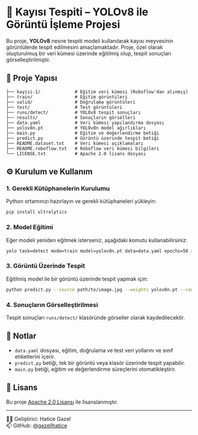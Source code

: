 # 🍑 Kayısı Tespiti – YOLOv8 ile Görüntü İşleme Projesi

Bu proje, **YOLOv8** nesne tespiti modeli kullanılarak kayısı meyvesinin görüntülerde tespit edilmesini amaçlamaktadır. Proje, özel olarak oluşturulmuş bir veri kümesi üzerinde eğitilmiş olup, tespit sonuçları görselleştirilmiştir.

## 📁 Proje Yapısı

```
├── kayisi-1/             # Eğitim veri kümesi (Roboflow'dan alınmış)
├── train/                # Eğitim görüntüleri
├── valid/                # Doğrulama görüntüleri
├── test/                 # Test görüntüleri
├── runs/detect/          # YOLOv8 tespit sonuçları
├── results/              # Sonuçların görselleri
├── data.yaml             # Veri kümesi yapılandırma dosyası
├── yolov8n.pt            # YOLOv8n model ağırlıkları
├── main.py               # Eğitim ve değerlendirme betiği
├── predict.py            # Görüntü üzerinde tespit betiği
├── README.dataset.txt    # Veri kümesi açıklamaları
├── README.roboflow.txt   # Roboflow veri kümesi bilgileri
└── LICENSE.txt           # Apache 2.0 lisans dosyası
```

## ⚙️ Kurulum ve Kullanım

### 1. Gerekli Kütüphanelerin Kurulumu

Python ortamınızı hazırlayın ve gerekli kütüphaneleri yükleyin:

```bash
pip install ultralytics
```

### 2. Model Eğitimi

Eğer modeli yeniden eğitmek isterseniz, aşağıdaki komutu kullanabilirsiniz:

```bash
yolo task=detect mode=train model=yolov8n.pt data=data.yaml epochs=50 imgsz=640
```

### 3. Görüntü Üzerinde Tespit

Eğitilmiş model ile bir görüntü üzerinde tespit yapmak için:

```bash
python predict.py --source path/to/image.jpg --weights yolov8n.pt --conf 0.5
```

### 4. Sonuçların Görselleştirilmesi

Tespit sonuçları `runs/detect/` klasöründe görseller olarak kaydedilecektir.

## 📝 Notlar

- `data.yaml` dosyası, eğitim, doğrulama ve test veri yollarını ve sınıf etiketlerini içerir.
- `predict.py` betiği, tek bir görüntü veya klasör üzerinde tespit yapabilir.
- `main.py` betiği, eğitim ve değerlendirme süreçlerini otomatikleştirir.

## 📄 Lisans

Bu proje [Apache 2.0 Lisansı](LICENSE.txt) ile lisanslanmıştır.

---

👩‍💻 Geliştirici: Hatice Gazel  
📫 GitHub: [@gazellhatice](https://github.com/gazellhatice)
